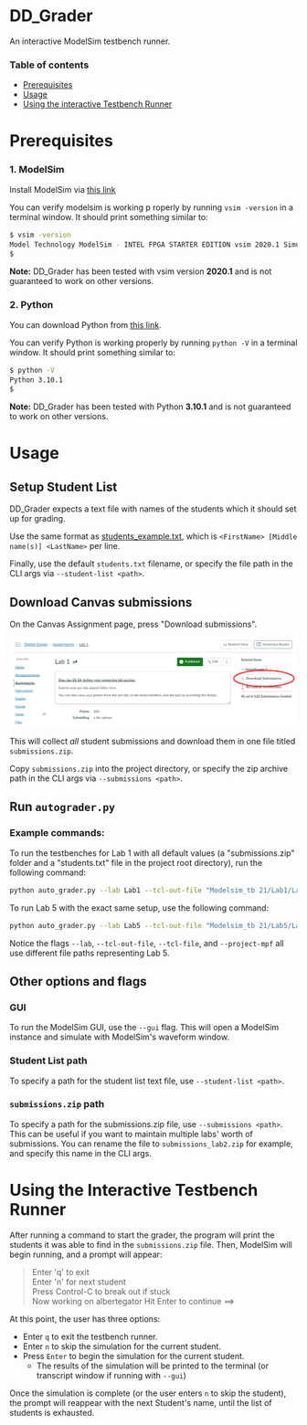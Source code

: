 # DD_Grader

An interactive ModelSim testbench runner.

### Table of contents

* [Prerequisites](https://github.com/benjamin051000/DD_Grader#prerequisites)
* [Usage](https://github.com/benjamin051000/DD_Grader#usage)
* [Using the interactive Testbench Runner](https://github.com/benjamin051000/DD_Grader#using-the-interactive-testbench-runner)

# Prerequisites

### 1. ModelSim

Install ModelSim via [this link](https://fpgasoftware.intel.com/20.1/?edition=lite&product=modelsim_ae&platform=windows)

You can verify modelsim is working p roperly by running `vsim -version` in a terminal window. It should print something similar to: 
```bash
$ vsim -version
Model Technology ModelSim - INTEL FPGA STARTER EDITION vsim 2020.1 Simulator 2020.02 Feb 28 2020
$
```

**Note:** DD_Grader has been tested with vsim version **2020.1** and is not guaranteed to work on other versions.

### 2. Python

You can download Python from [this link](https://www.python.org/downloads/).

You can verify Python is working properly by running `python -V` in a terminal window. It should print something similar to:
```bash
$ python -V
Python 3.10.1
$
```

**Note:** DD_Grader has been tested with Python **3.10.1** and is not guaranteed to work on other versions.

# Usage

## Setup Student List

DD_Grader expects a text file with names of the students which it should set up for grading.

Use the same format as [students_example.txt](www.google.com), which is `<FirstName> [Middle name(s)] <LastName>` per line.

Finally, use the default `students.txt` filename, or specify the file path in the CLI args via `--student-list <path>`.

## Download Canvas submissions

On the Canvas Assignment page, press "Download submissions". 

![Image showing where to find the "Download Submissions" button on the Canvas Assignment page.](images/download-submissions.png)

This will collect *all* student submissions and download them in one file titled `submissions.zip`.


Copy `submissions.zip` into the project directory, or specify the zip archive path in the CLI args via `--submissions <path>`.

## Run `autograder.py`

### Example commands:

To run the testbenches for Lab 1 with all default values (a "submissions.zip" folder and a "students.txt" file in the project root directory), run the following command:

```bash
python auto_grader.py --lab Lab1 --tcl-out-file "Modelsim_tb 21/Lab1/Lab1_out.tcl" --tcl-file lab_tcl/lab1.tcl --project-mpf "Modelsim_tb 21/Lab1/Lab1.mpf"
```

To run Lab 5 with the exact same setup, use the following command:

```bash
python auto_grader.py --lab Lab5 --tcl-out-file "Modelsim_tb 21/Lab5/Lab5_out.tcl" --tcl-file lab_tcl/lab5.tcl --project-mpf "Modelsim_tb 21/Lab5/Lab5.mpf"
```

Notice the flags `--lab`, `--tcl-out-file`, `--tcl-file`, and `--project-mpf` all use different file paths representing Lab 5.

## Other options and flags
### GUI

To run the ModelSim GUI, use the `--gui` flag. This will open a ModelSim instance and simulate with ModelSim's waveform window.

### Student List path

To specify a path for the student list text file, use `--student-list <path>`.

### `submissions.zip` path

To specify a path for the submissions.zip file, use `--submissions <path>`.
This can be useful if you want to maintain multiple labs' worth of submissions. You can rename the file to `submissions_lab2.zip` for example, and specify this name in the CLI args.

# Using the Interactive Testbench Runner

After running a command to start the grader, the program will print the students it was able to find in the `submissions.zip` file.
Then, ModelSim will begin running, and a prompt will appear:

> Enter 'q' to exit\
> Enter 'n' for next student\
> Press Control-C to break out if stuck\
> Now working on albertegator Hit Enter to continue ==>

At this point, the user has three options:

* Enter `q` to exit the testbench runner.
* Enter `n` to skip the simulation for the current student.
* Press `Enter` to begin the simulation for the current student.
    * The results of the simulation will be printed to the terminal (or transcript window if running with `--gui`)
    
Once the simulation is complete (or the user enters `n` to skip the student), the prompt will reappear with the next Student's name, until the list of students is exhausted.
